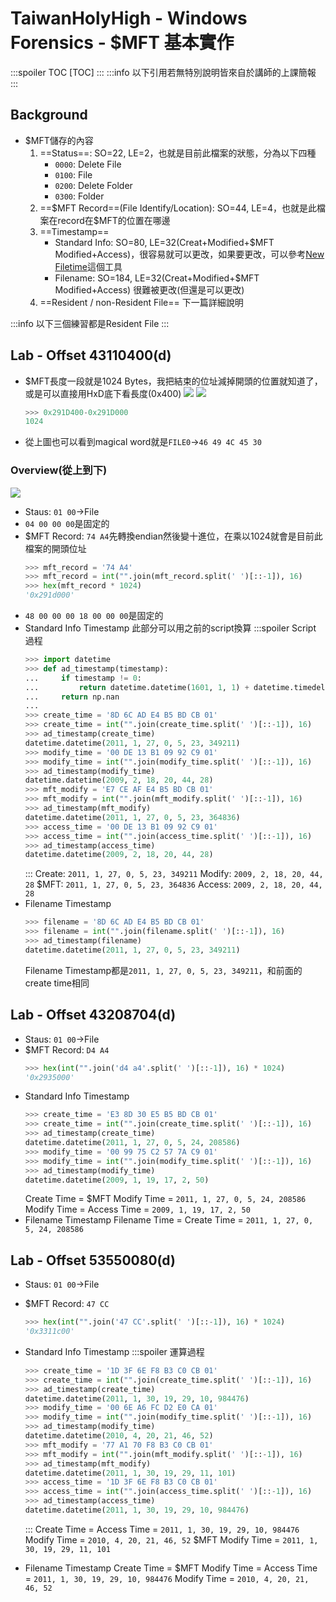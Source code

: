 # TaiwanHolyHigh - Windows Forensics - \$MFT 基本實作
:::spoiler TOC
[TOC]
:::
:::info
以下引用若無特別說明皆來自於講師的上課簡報
:::

## Background
* \$MFT儲存的內容
    1. ==Status==: SO=22, LE=2，也就是目前此檔案的狀態，分為以下四種
        * `0000`: Delete File
        * `0100`: File
        * `0200`: Delete Folder
        * `0300`: Folder
    2. ==\$MFT Record==(File Identify/Location): SO=44, LE=4，也就是此檔案在record在\$MFT的位置在哪邊
    3. ==Timestamp==
        * Standard Info: SO=80, LE=32(Creat+Modified+\$MFT Modified+Access)，很容易就可以更改，如果要更改，可以參考[New Filetime](https://newfiletime.en.softonic.com/?ex=RAMP-1462.1)這個工具
        * Filename: SO=184, LE=32(Creat+Modified+\$MFT Modified+Access)
            很難被更改(但還是可以更改)
    4. ==Resident / non-Resident File==
        下一篇詳細說明
        
:::info
以下三個練習都是Resident File
:::
## Lab - Offset 43110400(d)
* \$MFT長度一段就是1024 Bytes，我把結束的位址減掉開頭的位置就知道了，或是可以直接用HxD底下看長度(0x400)
    ![](https://hackmd.io/_uploads/rk0s7QKza.png)
    ![](https://hackmd.io/_uploads/rJjnQ7tfT.png)
    ```python
    >>> 0x291D400-0x291D000
    1024
    ```
* 從上圖也可以看到magical word就是`FILE0`$\to$`46 49 4C 45 30`
### Overview(從上到下)
![](https://hackmd.io/_uploads/S1l-DgEtzp.png)

* Staus: `01 00`$\to$File
* `04 00 00 00`是固定的
* \$MFT Record: `74 A4`先轉換endian然後變十進位，在乘以1024就會是目前此檔案的開頭位址
    ```python
    >>> mft_record = '74 A4'
    >>> mft_record = int("".join(mft_record.split(' ')[::-1]), 16)
    >>> hex(mft_record * 1024)
    '0x291d000'
    ```
* `48 00 00 00 18 00 00 00`是固定的
* Standard Info Timestamp
    此部分可以用之前的script換算
    :::spoiler Script 過程
    ```python
    >>> import datetime
    >>> def ad_timestamp(timestamp):
    ...     if timestamp != 0:
    ...         return datetime.datetime(1601, 1, 1) + datetime.timedelta(seconds=timestamp/10000000)
    ...     return np.nan
    ...
    >>> create_time = '8D 6C AD E4 B5 BD CB 01'
    >>> create_time = int("".join(create_time.split(' ')[::-1]), 16)
    >>> ad_timestamp(create_time)
    datetime.datetime(2011, 1, 27, 0, 5, 23, 349211)
    >>> modify_time = '00 DE 13 B1 09 92 C9 01'
    >>> modify_time = int("".join(modify_time.split(' ')[::-1]), 16)
    >>> ad_timestamp(modify_time)
    datetime.datetime(2009, 2, 18, 20, 44, 28)
    >>> mft_modify = 'E7 CE AF E4 B5 BD CB 01'
    >>> mft_modify = int("".join(mft_modify.split(' ')[::-1]), 16)
    >>> ad_timestamp(mft_modify)
    datetime.datetime(2011, 1, 27, 0, 5, 23, 364836)
    >>> access_time = '00 DE 13 B1 09 92 C9 01'
    >>> access_time = int("".join(access_time.split(' ')[::-1]), 16)
    >>> ad_timestamp(access_time)
    datetime.datetime(2009, 2, 18, 20, 44, 28)
    ```
    :::
    Create: `2011, 1, 27, 0, 5, 23, 349211`
    Modify: `2009, 2, 18, 20, 44, 28`
    \$MFT: `2011, 1, 27, 0, 5, 23, 364836`
    Access: `2009, 2, 18, 20, 44, 28`
* Filename Timestamp
    ```python
    >>> filename = '8D 6C AD E4 B5 BD CB 01'
    >>> filename = int("".join(filename.split(' ')[::-1]), 16)
    >>> ad_timestamp(filename)
    datetime.datetime(2011, 1, 27, 0, 5, 23, 349211)
    ```
    Filename Timestamp都是`2011, 1, 27, 0, 5, 23, 349211`，和前面的create time相同
## Lab - Offset 43208704(d)
* Staus: `01 00`$\to$File
* \$MFT Record: `D4 A4`
    ```python
    >>> hex(int("".join('d4 a4'.split(' ')[::-1]), 16) * 1024)
    '0x2935000'
    ```
* Standard Info Timestamp
    ```python
    >>> create_time = 'E3 8D 30 E5 B5 BD CB 01'
    >>> create_time = int("".join(create_time.split(' ')[::-1]), 16)
    >>> ad_timestamp(create_time)
    datetime.datetime(2011, 1, 27, 0, 5, 24, 208586)
    >>> modify_time = '00 99 75 C2 57 7A C9 01'
    >>> modify_time = int("".join(modify_time.split(' ')[::-1]), 16)
    >>> ad_timestamp(modify_time)
    datetime.datetime(2009, 1, 19, 17, 2, 50)
    ```
    Create Time = \$MFT Modify Time = `2011, 1, 27, 0, 5, 24, 208586`
    Modify Time = Access Time = `2009, 1, 19, 17, 2, 50`
* Filename Timestamp
    Filename Time = Create Time = `2011, 1, 27, 0, 5, 24, 208586`
    
## Lab - Offset 53550080(d)
* Staus: `01 00`$\to$File
* \$MFT Record: `47 CC`
    ```python
    >>> hex(int("".join('47 CC'.split(' ')[::-1]), 16) * 1024)
    '0x3311c00'
    ```
* Standard Info Timestamp
    :::spoiler 運算過程
    ```python
    >>> create_time = '1D 3F 6E F8 B3 C0 CB 01'
    >>> create_time = int("".join(create_time.split(' ')[::-1]), 16)
    >>> ad_timestamp(create_time)
    datetime.datetime(2011, 1, 30, 19, 29, 10, 984476)
    >>> modify_time = '00 6E A6 FC D2 E0 CA 01'
    >>> modify_time = int("".join(modify_time.split(' ')[::-1]), 16)
    >>> ad_timestamp(modify_time)
    datetime.datetime(2010, 4, 20, 21, 46, 52)
    >>> mft_modify = '77 A1 70 F8 B3 C0 CB 01'
    >>> mft_modify = int("".join(mft_modify.split(' ')[::-1]), 16)
    >>> ad_timestamp(mft_modify)
    datetime.datetime(2011, 1, 30, 19, 29, 11, 101)
    >>> access_time = '1D 3F 6E F8 B3 C0 CB 01'
    >>> access_time = int("".join(access_time.split(' ')[::-1]), 16)
    >>> ad_timestamp(access_time)
    datetime.datetime(2011, 1, 30, 19, 29, 10, 984476)
    ```
    :::
    Create Time = Access Time = `2011, 1, 30, 19, 29, 10, 984476`
    Modify Time = `2010, 4, 20, 21, 46, 52`
    \$MFT Modify Time = `2011, 1, 30, 19, 29, 11, 101`
    
* Filename Timestamp
    Create Time = \$MFT Modify Time = Access Time = `2011, 1, 30, 19, 29, 10, 984476`
    Modify Time = `2010, 4, 20, 21, 46, 52`